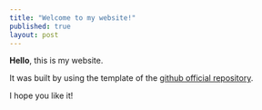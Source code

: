 ```yaml
---
title: "Welcome to my website!"
published: true
layout: post
---
```


**Hello**, this is my website.

It was built by using the template of the [github official repository](https://github.com/topics/personal-website).

I hope you like it!
